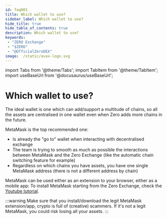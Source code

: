 ```yaml
---
id: faq001
title: Which wallet to use?
sidebar_label: Which wallet to use?
hide_title: true
hide_table_of_contents: true
description: Which wallet to use?
keywords:
 - "ZERO Exchange"
 - "$ZERO"
 - "@OfficialZeroDEX"
image:  /static/avax-logo.svg
---
```


import Tabs from '@theme/Tabs';
import TabItem from '@theme/TabItem';
import useBaseUrl from '@docusaurus/useBaseUrl';

# Which wallet to use?

The ideal wallet is one which can add/support a multitude of chains, so all the assets are centralised in one wallet even when Zero adds more chains in the future.

MetaMask is the top recommended one:
* Is already the "go to" wallet when interacting with decentralised exchange
* The team is trying to smooth as much as possible the interactions between MetaMask and the Zero Exchange (like the automatic chain switching feature for example)
* Regardless on which chains you have assets, you have one single MetaMask address (there is not a different address by chain)

MetaMask can be used either as an extension to your browser, either as a mobile app:
To install MetaMask starting from the Zero Exchange, check the [Youtube tutorial](https://www.youtube.com/watch?v=UABV0xzYAEg).

:::warning Make sure that you install/download the legit MetaMask extension/app, crypto is full of (creative) scammers.  If it's not a legit MetaMask, you could risk losing all your assets. :::
